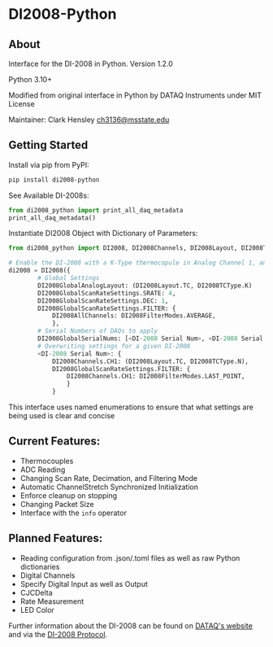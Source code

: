 # DI2008-Python

## About
Interface for the DI-2008 in Python.
Version 1.2.0

Python 3.10+

Modified from original interface in Python by DATAQ Instruments under MIT License

Maintainer: Clark Hensley ch3136@msstate.edu

## Getting Started
Install via pip from PyPI:
```sh
pip install di2008-python
```

See Available DI-2008s:
```py
from di2008_python import print_all_daq_metadata
print_all_daq_metadata()
```

Instantiate DI2008 Object with Dictionary of Parameters:
```py
from di2008_python import DI2008, DI2008Channels, DI2008Layout, DI2008TCType

# Enable the DI-2008 with a K-Type thermocopule in Analog Channel 1, an N-Type Thermocouple in Analog Channel 3, and the Digital Channel active
di2008 = DI2008({
        # Global Settings
        DI2008GlobalAnalogLayout: (DI2008Layout.TC, DI2008TCType.K)
        DI2008GlobalScanRateSettings.SRATE: 4,
        DI2008GlobalScanRateSettings.DEC: 1,
        DI2008GlobalScanRateSettings.FILTER: {
            DI2008AllChannels: DI2008FilterModes.AVERAGE,
            },
        # Serial Numbers of DAQs to apply
        DI2008GlobalSerialNums: [<DI-2008 Serial Num>, <DI-2008 Serial Num>, ...],
        # Overwriting settings for a given DI-2008
        <DI-2008 Serial Num>: {
            DI2008Channels.CH1: (DI2008Layout.TC, DI2008TCType.N),
            DI2008GlobalScanRateSettings.FILTER: {
                DI2008Channels.CH1: DI2008FilterModes.LAST_POINT,
                }
            }
```

This interface uses named enumerations to ensure that what settings are being used is clear and concise

## Current Features:
* Thermocouples
* ADC Reading
* Changing Scan Rate, Decimation, and Filtering Mode
* Automatic ChannelStretch Synchronized Initialization
* Enforce cleanup on stopping
* Changing Packet Size
* Interface with the `info` operator

## Planned Features:
* Reading configuration from .json/.toml files as well as raw Python dictionaries
* Digital Channels
* Specify Digital Input as well as Output
* CJCDelta
* Rate Measurement
* LED Color

Further information about the DI-2008 can be found on [DATAQ's website](https://www.dataq.com/products/di-2008) and via the [DI-2008 Protocol](https://www.dataq.com/resources/pdfs/misc/di-2008%20protocol.pdf).
